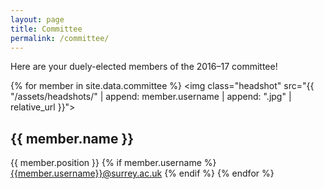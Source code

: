 ```yaml
---
layout: page
title: Committee
permalink: /committee/
---
```


Here are your duely-elected members of the 2016–17 committee!

{% for member in site.data.committee %}
<img class="headshot" src="{{ "/assets/headshots/" | append: member.username | append: ".jpg"  | relative_url }}">

## {{ member.name }}
{{ member.position }}
{% if member.username %}
[{{member.username}}@surrey.ac.uk](mailto:{{member.username}}@surrey.ac.uk)
{% endif %}
{% endfor %}
